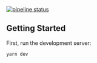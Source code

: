 [![pipeline status](https://gitlab.com/energie-rinnovabili/backend/badges/dev/pipeline.svg)](https://gitlab.com/energie-rinnovabili/backend/-/commits/dev)

## Getting Started

First, run the development server:

```bash
yarn dev
```
